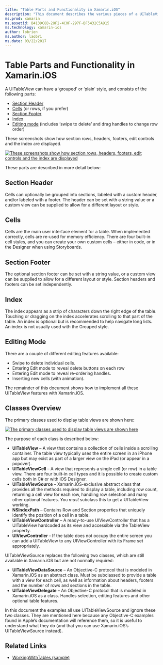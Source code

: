```yaml
---
title: "Table Parts and Functionality in Xamarin.iOS"
description: "This document describes the various pieces of a UITableView in iOS. It discusses section headers, cells, section footers, the index, and editing mode."
ms.prod: xamarin
ms.assetid: B4139C8B-28F2-4C0F-297F-BF5432C5A915
ms.technology: xamarin-ios
author: lobrien
ms.author: laobri
ms.date: 03/22/2017
---
```


# Table Parts and Functionality in Xamarin.iOS

A UITableView can have a ‘grouped’ or ‘plain’ style, and consists of
the following parts:

-  [Section Header](#Section_Header)
-  [Cells](#Cells) (or rows, if you prefer)
-  [Section Footer](#Section_Footer)
-  [Index](#Index)
-  [Editing mode](#Edit_Features) (includes ‘swipe to delete’ and drag handles to change row order) 

These screenshots show how section rows, headers, footers, edit controls and the index are displayed.

 [![](table-parts-and-functionality-images/image1a.png "These screenshots show how section rows, headers, footers, edit controls and the index are displayed")](table-parts-and-functionality-images/image1a.png#lightbox)

These parts are described in more detail below:

<a name="Section_Header" />

## Section Header

Cells can optionally be grouped into sections, labeled with a custom header, and/or labeled with a footer. The header can be set with a string value or a custom view can be
supplied to allow for a different layout or style.

<a name="Cells" />

## Cells

Cells are the main user interface element for a table. When implemented
correctly, cells are re-used for memory efficiency. There are four built-in cell styles, and you can create your own custom cells – either in code, or in the Designer when using Storyboards.

<a name="Section_Footer"/>

## Section Footer

The optional section footer can be set with a string value, or a custom view can be supplied to allow for a different layout or style. Section headers and footers
can be set independently.

<a name="Index" />

## Index

The index appears as a strip of characters down the right edge of the table.
Touching or dragging on the index accelerates scrolling to that part of the
table. An index is optional but is recommended to help navigate long lists. An
index is not usually used with the Grouped style.

<a name="Edit_Features" />

## Editing Mode

There are a couple of different editing features available:

- Swipe to delete individual cells.
- Entering Edit mode to reveal delete buttons on each row 
- Entering Edit mode to reveal re-ordering handles. 
- Inserting new cells (with animation).

The remainder of this document shows how to implement all these UITableView
features with Xamarin.iOS.


## Classes Overview

The primary classes used to display table views are shown here:

[![](table-parts-and-functionality-images/classdiagram.png "The primary classes used to display table views are shown here")](table-parts-and-functionality-images/classdiagram.png#lightbox)

The purpose of each class is described below:

- **UITableView** – A view that contains a collection of cells inside a scrolling container. The table view typically uses the entire screen in an iPhone app but may exist as part of a larger view on the iPad (or appear in a popover). 
- **UITableViewCell** – A view that represents a single cell (or row) in a table view. There are four built-in cell types and it is possible to create custom cells both in C# or with iOS Designer. 
- **UITableViewSource** – Xamarin.iOS-exclusive abstract class that provides all the methods required to display a table, including row count, returning a cell view for each row, handling row selection and many other optional features. You  *must* subclass this to get a UITableView working. 
- **NSIndexPath** – Contains Row and Section properties that uniquely identify the position of a cell in a table. 
- **UITableViewController** – A ready-to-use UIViewController that has a UITableView hardcoded as its view and accessible via the TableView property. 
- **UIViewController** – If the table does not occupy the entire screen you can add a UITableView to any UIViewController with its Frame set appropriately. 

UITableViewSource replaces the following two classes, which are still
available in Xamarin.iOS but are not normally required:

- **UITableViewDataSource** – An Objective-C protocol that is modeled in Xamarin.iOS as an abstract class. Must be subclassed to provide a table with a view for each cell, as well as information about headers, footers and the number of rows and sections in the table. 
- **UITableViewDelegate** – An Objective-C protocol that is modeled in Xamarin.iOS as a class. Handles selection, editing features and other optional table features. 

In this document the examples all use UITableViewSource and ignore these two
classes. They are mentioned here because any Objective-C examples found in
Apple’s documentation will reference them, so it is useful to understand what
they do (and that you can use Xamarin.iOS’s UITableViewSource instead).

## Related Links

- [WorkingWithTables (sample)](https://developer.xamarin.com/samples/monotouch/WorkingWithTables)
